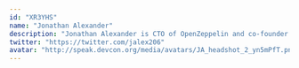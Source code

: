 ```yaml
---
id: "XR3YHS"
name: "Jonathan Alexander"
description: "Jonathan Alexander is CTO of OpenZeppelin and co-founder of Forta. He leads the global development team at OpenZeppelin that works on OpenZeppelin Contracts, Wizard, Defender, and Forta. Formerly he was CTO at Tricentis and Vonage Business. When not working on software he likes spending time with his family, reading, tennis, and mountain hiking."
twitter: "https://twitter.com/jalex206"
avatar: "http://speak.devcon.org/media/avatars/JA_headshot_2_yn5mPfT.png"
---
```

